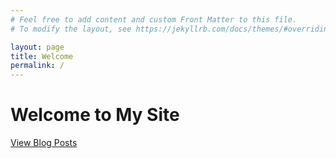 ```yaml
---
# Feel free to add content and custom Front Matter to this file.
# To modify the layout, see https://jekyllrb.com/docs/themes/#overriding-theme-defaults

layout: page
title: Welcome
permalink: /
---
```


# Welcome to My Site

[View Blog Posts]({{site.baseurl}}/blog/)
